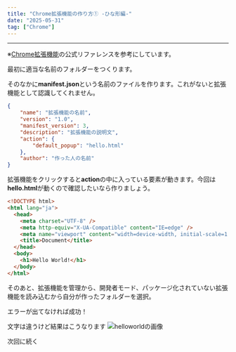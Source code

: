 ```yaml
---
title: "Chrome拡張機能の作り方① -ひな形編-"
date: "2025-05-31"
tag: ["Chrome"]
---
```

___

※<span style="color: purple">[Chrome拡張機能](https://developer.chrome.com/docs/extensions?hl=ja)</span>の公式リファレンスを参考にしています。

最初に適当な名前のフォルダーをつくります。

そのなかに**manifest.json**という名前のファイルを作ります。これがないと拡張機能として認識してくれません。

```json
{
    "name": "拡張機能の名前",
    "version": "1.0",
    "manifest_version": 3,
    "description": "拡張機能の説明文",
    "action": {
        "default_popup": "hello.html"
    },
    "author": "作った人の名前"
}
```
拡張機能をクリックすると**action**の中に入っている要素が動きます。今回は**hello.html**が動くので確認したいなら作りましょう。

```html
<!DOCTYPE html>
<html lang="ja">
  <head>
    <meta charset="UTF-8" />
    <meta http-equiv="X-UA-Compatible" content="IE=edge" />
    <meta name="viewport" content="width=device-width, initial-scale=1.0" />
    <title>Document</title>
  </head>
  <body>
    <h1>Hello World!</h1>
  </body>
</html>
```
そのあと、拡張機能を管理から、開発者モード、パッケージ化されていない拡張機能を読み込むから自分が作ったフォルダーを選択。

エラーが出てなければ成功！

文字は違うけど結果はこうなります
![helloworldの画像](/images/hello-world-extension-27a679d21340d_856.png)

次回に続く